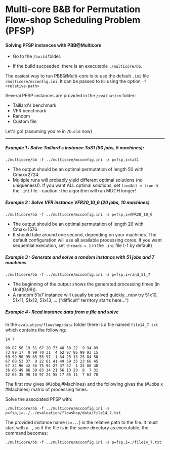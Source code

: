 # Multi-core B&B for Permutation Flow-shop Scheduling Problem (PFSP)

#### Solving PFSP instances with PBB@Multicore

- Go to the `/build` folder.

- If the build succeeded, there is an executable `./multicore/bb`.

The easiest way to run PBB@Multi-core is to use the default `.ini` file `/multicore/mcconfig.ini`. It can be passed to `bb` using the option `-f <relative-path>`

Several PFSP instances are provided in the `/evaluation` folder:
- Taillard's benchmark
- VFR benchmark
- Random
- Custom file

Let's go! (assuming you're in `/build` now)

_______________

##### Example 1 : Solve Taillard's instance Ta31 (50 jobs, 5 machines):

`./multicore/bb -f ../multicore/mcconfig.ini -z p=fsp,i=ta31`

- The output should be an optimal permutation of length 50 with Cmax=2724.
- Multiple runs will probably yield different optimal solutions (no uniqueness!). If you want ALL optimal solutions, set `findAll = true` in the `.ini` file - caution : the algorithm will run MUCH longer!

##### Example 2 : Solve VFR instance VFR20_10_6 (20 jobs, 10 machines)

`./multicore/bb -f ../multicore/mcconfig.ini -z p=fsp,i=VFR20_10_6`

- The output should be an optimal permutation of length 20 with Cmax=1576
- It should take around one second, depending on your machines. The default configuration will use all available processing cores. If you want sequential execution, set `threads = 1` in the `.ini` file (-1 by default)

##### Example 3 : Generate and solve a random instance with 51 jobs and 7 machines

`./multicore/bb -f ../multicore/mcconfig.ini -z p=fsp,i=rand_51_7`

- The beginning of the output shows the generated processing times (in Unif(0,99)).
- A random 51x7 instance will usually be solved quickly...now try 51x10, 51x11, 51x12, 51x13, ... ("difficult" territory starts here...")


##### Example 4 : Read instance data from a file and solve

In the `evaluation/flowshop/data` folder there is a file named `file14_7.txt` which contains the following:

```
14 7

90 87 56 19 51 67 20 73 48 38 22  9 94 89
73 99 17  0 99 70 31  4 62 97 86 99 93 15
59 99 90 95 65 55 97  1 34 25 13 25 84 50
67 60 53 37  9 22 61 41 49 59 35 23 66 45
57 34 96 42 56 75 94 27 37 57  1 25 88 40
36 66 49 86 39 83 14 21 56 13 29  8  7 31
32 65 35 98 18 97 24 55 17 85 11  7 63 78
```

The first row gives (#Jobs,#Machines) and the following gives the (#Jobs x #Machines) matrix of processing times.

Solve the associated PFSP with:

`./multicore/bb -f ../multicore/mcconfig.ini -z p=fsp,i=../../evaluation/flowshop/data/file14_7.txt`

The provided instance name (`i=...`) is the relative path to the file. It must start with a `.`, so if the file is in the same directory as executable, the command becomes:

`./multicore/bb -f ../multicore/mcconfig.ini -z p=fsp,i=./file14_7.txt`

